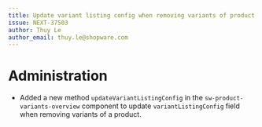 ```yaml
---
title: Update variant listing config when removing variants of product
issue: NEXT-37503
author: Thuy Le
author_email: thuy.le@shopware.com
---
```

# Administration
* Added a new method `updateVariantListingConfig` in the `sw-product-variants-overview` component to update `variantListingConfig` field when removing variants of a product.
